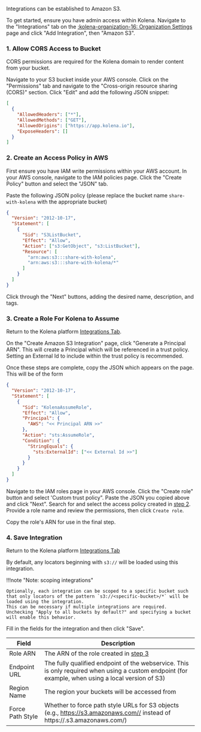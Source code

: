 Integrations can be established to Amazon S3.

To get started, ensure you have admin access within Kolena.
Navigate to the "Integrations" tab on the [:kolena-organization-16: Organization Settings](https://app.kolena.io/redirect/organization?tab=integrations) page and click "Add Integration", then "Amazon S3".

### 1. Allow CORS Access to Bucket

CORS permissions are required for the Kolena domain to render content from your bucket.

Navigate to your S3 bucket inside your AWS console.
Click on the "Permissions" tab and navigate to the "Cross-origin resource sharing (CORS)" section.
Click "Edit" and add the following JSON snippet:

```json
[
  {
    "AllowedHeaders": ["*"],
    "AllowedMethods": ["GET"],
    "AllowedOrigins": ["https://app.kolena.io"],
    "ExposeHeaders": []
  }
]
```

### 2. Create an Access Policy in AWS

First ensure you have IAM write permissions within your AWS account.
In your AWS console, navigate to the IAM policies page.
Click the "Create Policy" button and select the "JSON" tab.

Paste the following JSON policy (please replace the bucket name `share-with-kolena` with the appropriate bucket)

```json
{
  "Version": "2012-10-17",
  "Statement": [
    {
      "Sid": "S3ListBucket",
      "Effect": "Allow",
      "Action": ["s3:GetObject", "s3:ListBucket"],
      "Resource": [
        "arn:aws:s3:::share-with-kolena",
        "arn:aws:s3:::share-with-kolena/*"
      ]
    }
  ]
}
```

Click through the "Next" buttons, adding the desired name, description, and tags.

### 3. Create a Role For Kolena to Assume

Return to the Kolena platform [Integrations Tab](https://app.kolena.io/redirect/organization?tab=integrations).

On the "Create Amazon S3 Integration" page, click "Generate a Principal ARN".
This will create a Principal which will be referenced in a trust policy.
Setting an External Id to include within the trust policy is recommended.

Once these steps are complete, copy the JSON which appears on the page.
This will be of the form

```json
{
  "Version": "2012-10-17",
  "Statement": [
    {
      "Sid": "KolenaAssumeRole",
      "Effect": "Allow",
      "Principal": {
        "AWS": "<< Principal ARN >>"
      },
      "Action": "sts:AssumeRole",
      "Condition": {
        "StringEquals": {
          "sts:ExternalId": ["<< External Id >>"]
        }
      }
    }
  ]
}
```

Navigate to the IAM roles page in your AWS console.
Click the "Create role" button and select 'Custom trust policy".
Paste the JSON you copied above and click "Next".
Search for and select the access policy created in [step 2](#2-create-an-access-policy-in-aws).
Provide a role name and review the permissions, then click `Create role`.

Copy the role's ARN for use in the final step.

### 4. Save Integration

Return to the Kolena platform [Integrations Tab](https://app.kolena.io/redirect/organization?tab=integrations)

By default, any locators beginning with `s3://` will be loaded using this integration.

!!!note "Note: scoping integrations"

    Optionally, each integration can be scoped to a specific bucket such that only locators of the pattern `s3://<specific-bucket>/*` will be loaded using the integration.
    This can be necessary if multiple integrations are required.
    Unchecking "Apply to all buckets by default?" and specifying a bucket will enable this behavior.

Fill in the fields for the integration and then click "Save".

| Field            | Description                                                                                                                                        |
| ---------------- | -------------------------------------------------------------------------------------------------------------------------------------------------- |
| Role ARN         | The ARN of the role created in [step 3](#3-create-a-role-for-kolena-to-assume)                                                                     |
| Endpoint URL     | The fully qualified endpoint of the webservice. This is only required when using a custom endpoint (for example, when using a local version of S3) |
| Region Name      | The region your buckets will be accessed from                                                                                                      |
| Force Path Style | Whether to force path style URLs for S3 objects (e.g., https://s3.amazonaws.com// instead of https://.s3.amazonaws.com/)                           |
